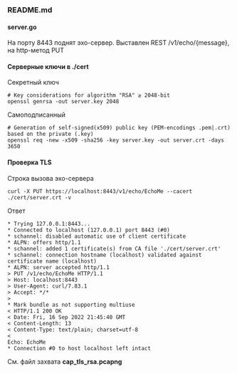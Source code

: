 ### README.md

#### server.go

На порту 8443 поднят эхо-сервер. 
Выставлен REST /v1/echo/{message}, на http-метод PUT

#### Серверные ключи в ./cert

Секретный ключ

```
# Key considerations for algorithm "RSA" ≥ 2048-bit
openssl genrsa -out server.key 2048
```

Самоподписанный 

```text
# Generation of self-signed(x509) public key (PEM-encodings .pem|.crt) based on the private (.key)
openssl req -new -x509 -sha256 -key server.key -out server.crt -days 3650
```


#### Проверка TLS 

Строка вызова эхо-сервера

```curl
curl -X PUT https://localhost:8443/v1/echo/EchoMe --cacert ./cert/server.crt -v
```

Ответ

```text
* Trying 127.0.0.1:8443...
* Connected to localhost (127.0.0.1) port 8443 (#0)
* schannel: disabled automatic use of client certificate
* ALPN: offers http/1.1
* schannel: added 1 certificate(s) from CA file './cert/server.crt'
* schannel: connection hostname (localhost) validated against certificate name (localhost)
* ALPN: server accepted http/1.1
> PUT /v1/echo/EchoMe HTTP/1.1
> Host: localhost:8443
> User-Agent: curl/7.83.1
> Accept: */*
>
* Mark bundle as not supporting multiuse
< HTTP/1.1 200 OK
< Date: Fri, 16 Sep 2022 21:45:40 GMT
< Content-Length: 13
< Content-Type: text/plain; charset=utf-8
<
Echo: EchoMe
* Connection #0 to host localhost left intact
```

См. файл захвата **cap_tls_rsa.pcapng** 


